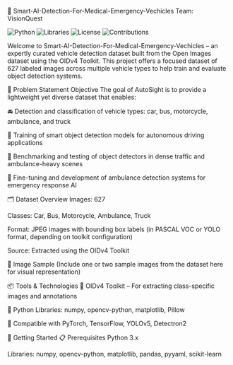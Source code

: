  
🚗 Smart-AI-Detection-For-Medical-Emergency-Vechicles
Team: VisionQuest

![Python](https://img.shields.io/badge/Python-3.8%2B-blue)
![Libraries](https://img.shields.io/badge/Libraries-Numpy%2C%20OpenCV%2C%20TensorFlow%2C%20PyTorch-gold)
![License](https://img.shields.io/badge/License-MIT-green)
![Contributions](https://img.shields.io/badge/Contributions-Welcome-brightgreen)

Welcome to Smart-AI-Detection-For-Medical-Emergency-Vechicles – an expertly curated vehicle detection dataset built from the Open Images dataset using the OIDv4 Toolkit. This project offers a focused dataset of 627 labeled images across multiple vehicle types to help train and evaluate object detection systems.

🚀 Problem Statement
Objective
The goal of AutoSight is to provide a lightweight yet diverse dataset that enables:

🚘 Detection and classification of vehicle types: car, bus, motorcycle, ambulance, and truck

🧠 Training of smart object detection models for autonomous driving applications

🧪 Benchmarking and testing of object detectors in dense traffic and ambulance-heavy scenes

🏥 Fine-tuning and development of ambulance detection systems for emergency response AI

🗂️ Dataset Overview
Images: 627

Classes: Car, Bus, Motorcycle, Ambulance, Truck

Format: JPEG images with bounding box labels (in PASCAL VOC or YOLO format, depending on toolkit configuration)

Source: Extracted using the OIDv4 Toolkit

📸 Image Sample
(Include one or two sample images from the dataset here for visual representation)

📦 Tools & Technologies
🔧 OIDv4 Toolkit – For extracting class-specific images and annotations

🐍 Python Libraries: numpy, opencv-python, matplotlib, Pillow

🧠 Compatible with PyTorch, TensorFlow, YOLOv5, Detectron2

🏁 Getting Started
📋 Prerequisites
Python 3.x

Libraries: numpy, opencv-python, matplotlib, pandas, pyyaml, scikit-learn
